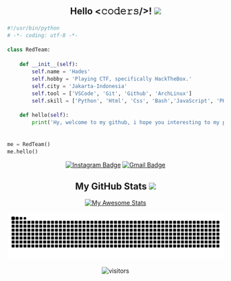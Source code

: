 <div align="center">
<h2>Hello <𝚌𝚘𝚍𝚎𝚛𝚜/>! <img src="https://media.giphy.com/media/mGcNjsfWAjY5AEZNw6/giphy.gif" width="50"></h2>
</div>
    
```python
#!/usr/bin/python
# -*- coding: utf-8 -*-

class RedTeam:

    def __init__(self):
        self.name = 'Hades'
        self.hobby = 'Playing CTF, specifically HackTheBox.'
        self.city = 'Jakarta-Indonesia'
        self.tool = ['VSCode', 'Git', 'Github', 'ArchLinux']
        self.skill = ['Python', 'Html', 'Css', 'Bash','JavaScript', 'PHP', 'Ruby']

    def hello(self):
        print('Hy, welcome to my github, i hope you interesting to my project')


me = RedTeam()
me.hello()
```

<div align="center">


[![Instagram Badge](https://img.shields.io/badge/-yinghades__-purple?style=flat-square&logo=instagram&logoColor=white&link=https://instagram.com/yinghades_/)](https://instagram.com/yinghades_)
[![Gmail Badge](https://img.shields.io/badge/-hades.yingcracker@gmail.com-c14438?style=flat-square&logo=Gmail&logoColor=white&link=mailto:hades.yingcracker@gmail.com)](mailto:hades.yingcracker@gmail.com)

<h2>My GitHub Stats <img src='https://media1.giphy.com/media/du3J3cXyzhj75IOgvA/giphy.gif?cid=ecf05e47x2g034i9pzwtzzsd3xgg2w9nr94t4tflbbgo3008&rid=giphy.gif' width='32px'> </h2>

[![My Awesome Stats](https://awesome-github-stats.azurewebsites.net/user-stats/hadespwnme?cardType=github&theme=tokyonight&preferLogin=true)](https://git.io/awesome-stats-card)


<picture>
  <source media="(prefers-color-scheme: dark)" srcset="https://github.com/hadespwnme/hadespwnme/blob/output/github-snake-dark.svg" />
  <source media="(prefers-color-scheme: light)" srcset="https://github.com/hadespwnme/hadespwnme/blob/output/github-snake.svg" />
  <img alt="github-snake" src="github-snake.svg" />
</picture>

![visitors](https://visitor-badge.laobi.icu/badge?page_id=yingcrackerhades.yingcrackerhades)
</div>

